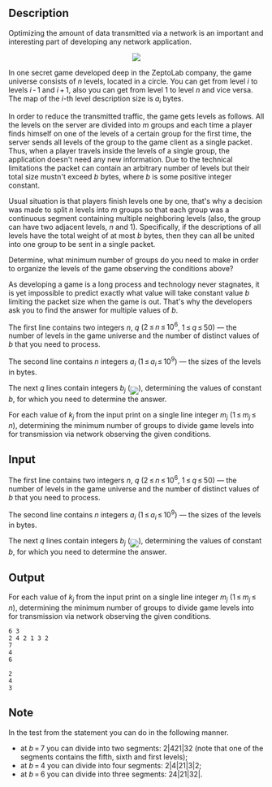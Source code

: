 ## Description

<div><p>Optimizing the amount of data transmitted via a network is an important and interesting part of developing any network application.</p><center> <img class="tex-graphics" src="file://wIThxb1y.png" style="max-width: 100.0%;max-height: 100.0%;"> </center><p>In one secret game developed deep in the ZeptoLab company, the game universe consists of <span class="tex-span"><i>n</i></span> levels, located in a circle. You can get from level <span class="tex-span"><i>i</i></span> to levels <span class="tex-span"><i>i</i> - 1</span> and <span class="tex-span"><i>i</i> + 1</span>, also you can get from level <span class="tex-span">1</span> to level <span class="tex-span"><i>n</i></span> and vice versa. The map of the <span class="tex-span"><i>i</i></span>-th level description size is <span class="tex-span"><i>a</i><sub class="lower-index"><i>i</i></sub></span> bytes.</p><p>In order to reduce the transmitted traffic, the game gets levels as follows. All the levels on the server are divided into <span class="tex-span"><i>m</i></span> groups and each time a player finds himself on one of the levels of a certain group for the first time, the server sends all levels of the group to the game client as a single packet. Thus, when a player travels inside the levels of a single group, the application doesn't need any new information. Due to the technical limitations the packet can contain an arbitrary number of levels but their total size mustn't exceed <span class="tex-span"><i>b</i></span> bytes, where <span class="tex-span"><i>b</i></span> is some positive integer constant.</p><p>Usual situation is that players finish levels one by one, that's why a decision was made to split <span class="tex-span"><i>n</i></span> levels into <span class="tex-span"><i>m</i></span> groups so that each group was a continuous segment containing multiple neighboring levels (also, the group can have two adjacent levels, <span class="tex-span"><i>n</i></span> and <span class="tex-span">1</span>). Specifically, if the descriptions of all levels have the total weight of at most <span class="tex-span"><i>b</i></span> bytes, then they can all be united into one group to be sent in a single packet.</p><p>Determine, what minimum number of groups do you need to make in order to organize the levels of the game observing the conditions above?</p><p>As developing a game is a long process and technology never stagnates, it is yet impossible to predict exactly what value will take constant value <span class="tex-span"><i>b</i></span> limiting the packet size when the game is out. That's why the developers ask you to find the answer for multiple values of <span class="tex-span"><i>b</i></span>.</p></div><div class="input-specification"><p>The first line contains two integers <span class="tex-span"><i>n</i></span>, <span class="tex-span"><i>q</i></span> (<span class="tex-span">2 ≤ <i>n</i> ≤ 10<sup class="upper-index">6</sup></span>, <span class="tex-span">1 ≤ <i>q</i> ≤ 50</span>) — the number of levels in the game universe and the number of distinct values of <span class="tex-span"><i>b</i></span> that you need to process.</p><p>The second line contains <span class="tex-span"><i>n</i></span> integers <span class="tex-span"><i>a</i><sub class="lower-index"><i>i</i></sub></span> (<span class="tex-span">1 ≤ <i>a</i><sub class="lower-index"><i>i</i></sub> ≤ 10<sup class="upper-index">9</sup></span>) — the sizes of the levels in bytes.</p><p>The next <span class="tex-span"><i>q</i></span> lines contain integers <span class="tex-span"><i>b</i><sub class="lower-index"><i>j</i></sub></span> (<img align="middle" class="tex-formula" src="file://S1dYOToo.png" style="max-width: 100.0%;max-height: 100.0%;">), determining the values of constant <span class="tex-span"><i>b</i></span>, for which you need to determine the answer.</p></div><div class="output-specification"><p>For each value of <span class="tex-span"><i>k</i><sub class="lower-index"><i>j</i></sub></span> from the input print on a single line integer <span class="tex-span"><i>m</i><sub class="lower-index"><i>j</i></sub></span> (<span class="tex-span">1 ≤ <i>m</i><sub class="lower-index"><i>j</i></sub> ≤ <i>n</i></span>), determining the minimum number of groups to divide game levels into for transmission via network observing the given conditions. </p></div>

## Input

<p>The first line contains two integers <span class="tex-span"><i>n</i></span>, <span class="tex-span"><i>q</i></span> (<span class="tex-span">2 ≤ <i>n</i> ≤ 10<sup class="upper-index">6</sup></span>, <span class="tex-span">1 ≤ <i>q</i> ≤ 50</span>) — the number of levels in the game universe and the number of distinct values of <span class="tex-span"><i>b</i></span> that you need to process.</p><p>The second line contains <span class="tex-span"><i>n</i></span> integers <span class="tex-span"><i>a</i><sub class="lower-index"><i>i</i></sub></span> (<span class="tex-span">1 ≤ <i>a</i><sub class="lower-index"><i>i</i></sub> ≤ 10<sup class="upper-index">9</sup></span>) — the sizes of the levels in bytes.</p><p>The next <span class="tex-span"><i>q</i></span> lines contain integers <span class="tex-span"><i>b</i><sub class="lower-index"><i>j</i></sub></span> (<img align="middle" class="tex-formula" src="file://S1dYOToo.png" style="max-width: 100.0%;max-height: 100.0%;">), determining the values of constant <span class="tex-span"><i>b</i></span>, for which you need to determine the answer.</p>

## Output

<p>For each value of <span class="tex-span"><i>k</i><sub class="lower-index"><i>j</i></sub></span> from the input print on a single line integer <span class="tex-span"><i>m</i><sub class="lower-index"><i>j</i></sub></span> (<span class="tex-span">1 ≤ <i>m</i><sub class="lower-index"><i>j</i></sub> ≤ <i>n</i></span>), determining the minimum number of groups to divide game levels into for transmission via network observing the given conditions. </p>





```input1
6 3
2 4 2 1 3 2
7
4
6

```




```output1
2
4
3

```



## Note

<p>In the test from the statement you can do in the following manner.</p><ul> <li> at <span class="tex-span"><i>b</i> = 7</span> you can divide into two segments: <span class="tex-span">2|421|32</span> (note that one of the segments contains the fifth, sixth and first levels); </li><li> at <span class="tex-span"><i>b</i> = 4</span> you can divide into four segments: <span class="tex-span">2|4|21|3|2</span>; </li><li> at <span class="tex-span"><i>b</i> = 6</span> you can divide into three segments: <span class="tex-span">24|21|32|</span>. </li></ul>
